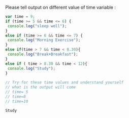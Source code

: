 Please tell output on different value of time variable :

```javascript
var time = 9;
if (time >= 5 && time <= 6) {
 console.log("sleep well");
}
else if (time >= 6 && time <= 7) {
 console.log("Morning Exercise");
}
else if(time > 7 && time < 8.30){
 console.log("Break+Breakfast");
}
else if ( time > 8.30 && time < 12){
 console.log("Study");
}
 
// Try for these time values and understand yourself 
// what is the output will come
// time= 5
// time=8
// time=10
```

```solution
Study
```